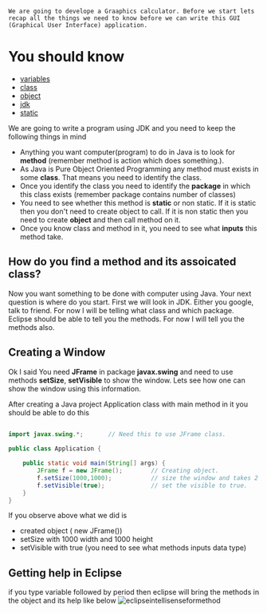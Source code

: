                                                                                 We are going to develope a Graaphics calculator. Before we start lets recap all the things we need to know before we can write this GUI (Graphical User Interface) application.
# You should know
* [variables](https://github.com/sairamaj/programmingclass/blob/master/sessions/Session4.MD)
* [class](https://github.com/sairamaj/programmingclass/blob/master/sessions/Session6.MD)
* [object](https://github.com/sairamaj/programmingclass/blob/master/sessions/Session6.MD)
* [jdk](https://github.com/sairamaj/programmingclass/blob/master/sessions/Session19.MD)
* [static](https://github.com/sairamaj/programmingclass/blob/master/sessions/Session19.MD)

We are going to write a program using JDK and you need to keep the following things in mind

* Anything you want computer(program) to do in Java is to look for __method__ (remember method is action which does something.).
* As Java is Pure Object Oriented Programming any method must exists in some __class__. That means you need to identify the class.
* Once you identify the class you need to identify the __package__ in which this class exists (remember package contains number of classes)
* You need to see whether this method is __static__ or non static. If it is static then you don't need to create object to call. If it is non static then you need to create __object__ and then call method on it.
* Once you know class and method in it, you need to see what __inputs__ this method take.

## How do you find a method and its assoicated class?
Now you want something to be done with computer using Java. Your next question is where do you start. First we will look in JDK. Either you google, talk to friend. For now I will be telling what class and which package. Eclipse should be able to tell you the methods. For now I will tell you the methods also.

## Creating a Window
Ok I said You need __JFrame__ in package __javax.swing__ and need to use methods __setSize__, __setVisible__ to show the window. Lets see how one can show the window using this information.

After creating a Java project Application class with main method in it you should be able to do this
```java
    	
import javax.swing.*;       // Need this to use JFrame class.

public class Application {

	public static void main(String[] args) {
		JFrame f = new JFrame();        // Creating object.
		f.setSize(1000,1000);           // size the window and takes 2 arguments with width and height.
		f.setVisible(true);             // set the visible to true.
	}
}

```
If you observe above what we did is
* created object ( new JFrame())
* setSize with 1000 width and 1000 height
* setVisible with true (you need to see what methods inputs data type)

## Getting help in Eclipse
if you type variable followed by period then eclipse will bring the methods in the object and its help like below
![eclipseintellisenseformethod](https://github.com/sairamaj/programmingclass/blob/master/images/eclipseintellisenseformethod.png)
